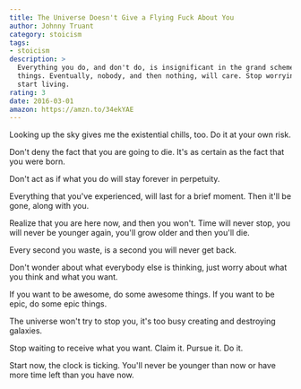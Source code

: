 ```yaml
---
title: The Universe Doesn't Give a Flying Fuck About You
author: Johnny Truant
category: stoicism
tags:
- stoicism
description: >
  Everything you do, and don't do, is insignificant in the grand scheme of
  things. Eventually, nobody, and then nothing, will care. Stop worrying and
  start living.
rating: 3
date: 2016-03-01
amazon: https://amzn.to/34ekYAE
---
```


Looking up the sky gives me the existential chills, too. Do it at your own risk.

Don't deny the fact that you are going to die. It's as certain as the fact that
you were born.

Don't act as if what you do will stay forever in perpetuity.

Everything that you've experienced, will last for a brief moment. Then it'll be
gone, along with you.

Realize that you are here now, and then you won't. Time will never stop, you
will never be younger again, you'll grow older and then you'll die.

Every second you waste, is a second you will never get back.

Don't wonder about what everybody else is thinking, just worry about what you
think and what you want.

If you want to be awesome, do some awesome things. If you want to be epic, do
some epic things.

The universe won't try to stop you, it's too busy creating and destroying
galaxies.

Stop waiting to receive what you want. Claim it. Pursue it. Do it.

Start now, the clock is ticking. You'll never be younger than now or have more
time left than you have now.
